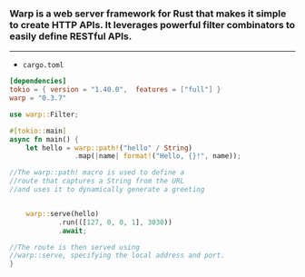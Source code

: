 ### Warp is a web server framework for Rust that makes it simple to create HTTP APIs. It leverages powerful filter combinators to easily define RESTful APIs.

---


- `cargo.toml`

```toml
[dependencies]
tokio = { version = "1.40.0",  features = ["full"] }
warp = "0.3.7"

```

```rs 
use warp::Filter;

#[tokio::main]
async fn main() {
	let hello = warp::path!("hello" / String)
				.map(|name| format!("Hello, {}!", name));

//The warp::path! macro is used to define a
//route that captures a String from the URL 
//and uses it to dynamically generate a greeting


	warp::serve(hello)
			.run(([127, 0, 0, 1], 3030))
			.await;

//The route is then served using
//warp::serve, specifying the local address and port.
}
```

